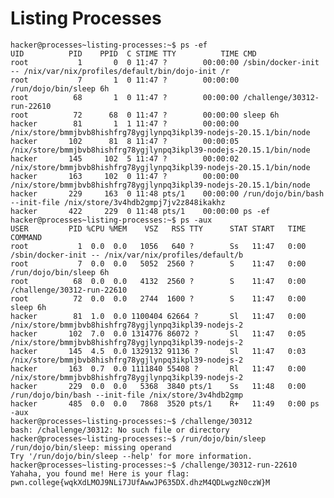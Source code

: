 # Listing Processes
    hacker@processes~listing-processes:~$ ps -ef
    UID          PID    PPID  C STIME TTY          TIME CMD
    root           1       0  0 11:47 ?        00:00:00 /sbin/docker-init -- /nix/var/nix/profiles/default/bin/dojo-init /r
    root           7       1  0 11:47 ?        00:00:00 /run/dojo/bin/sleep 6h
    root          68       1  0 11:47 ?        00:00:00 /challenge/30312-run-22610
    root          72      68  0 11:47 ?        00:00:00 sleep 6h
    hacker        81       1  1 11:47 ?        00:00:00 /nix/store/bmmjbvb8hishfrg78ygjlynpq3ikpl39-nodejs-20.15.1/bin/node
    hacker       102      81  8 11:47 ?        00:00:05 /nix/store/bmmjbvb8hishfrg78ygjlynpq3ikpl39-nodejs-20.15.1/bin/node
    hacker       145     102  5 11:47 ?        00:00:02 /nix/store/bmmjbvb8hishfrg78ygjlynpq3ikpl39-nodejs-20.15.1/bin/node
    hacker       163     102  0 11:47 ?        00:00:00 /nix/store/bmmjbvb8hishfrg78ygjlynpq3ikpl39-nodejs-20.15.1/bin/node
    hacker       229     163  0 11:48 pts/1    00:00:00 /run/dojo/bin/bash --init-file /nix/store/3v4hdb2gmpj7jv2z848ikakhz
    hacker       422     229  0 11:48 pts/1    00:00:00 ps -ef
    hacker@processes~listing-processes:~$ ps -aux
    USER         PID %CPU %MEM    VSZ   RSS TTY      STAT START   TIME COMMAND
    root           1  0.0  0.0   1056   640 ?        Ss   11:47   0:00 /sbin/docker-init -- /nix/var/nix/profiles/default/b
    root           7  0.0  0.0   5052  2560 ?        S    11:47   0:00 /run/dojo/bin/sleep 6h
    root          68  0.0  0.0   4132  2560 ?        S    11:47   0:00 /challenge/30312-run-22610
    root          72  0.0  0.0   2744  1600 ?        S    11:47   0:00 sleep 6h
    hacker        81  1.0  0.0 1100404 62664 ?       Sl   11:47   0:00 /nix/store/bmmjbvb8hishfrg78ygjlynpq3ikpl39-nodejs-2
    hacker       102  7.0  0.0 1314776 86072 ?       Sl   11:47   0:05 /nix/store/bmmjbvb8hishfrg78ygjlynpq3ikpl39-nodejs-2
    hacker       145  4.5  0.0 1329132 91136 ?       Sl   11:47   0:03 /nix/store/bmmjbvb8hishfrg78ygjlynpq3ikpl39-nodejs-2
    hacker       163  0.7  0.0 1111840 55408 ?       Rl   11:47   0:00 /nix/store/bmmjbvb8hishfrg78ygjlynpq3ikpl39-nodejs-2
    hacker       229  0.0  0.0   5368  3840 pts/1    Ss   11:48   0:00 /run/dojo/bin/bash --init-file /nix/store/3v4hdb2gmp
    hacker       485  0.0  0.0   7868  3520 pts/1    R+   11:49   0:00 ps -aux
    hacker@processes~listing-processes:~$ /challenge/30312
    bash: /challenge/30312: No such file or directory
    hacker@processes~listing-processes:~$ /run/dojo/bin/sleep
    /run/dojo/bin/sleep: missing operand
    Try '/run/dojo/bin/sleep --help' for more information.
    hacker@processes~listing-processes:~$ /challenge/30312-run-22610
    Yahaha, you found me! Here is your flag:
    pwn.college{wqkXdLMOJ9NLi7JUfAwwJP635DX.dhzM4QDLwgzN0czW}M
